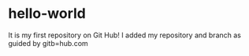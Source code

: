# hello-world
It is my first repository on Git Hub!
I added my repository and branch as guided by gitb=hub.com
